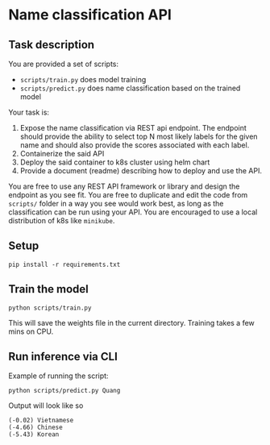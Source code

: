 # Name classification API
## Task description
You are provided a set of scripts:
- `scripts/train.py` does model training
- `scripts/predict.py` does name classification based on the trained model

Your task is:
1. Expose the name classification via REST api endpoint. The endpoint should provide the ability to select top N most likely labels for the given name and should also provide the scores associated with each label.
2. Containerize the said API
3. Deploy the said container to k8s cluster using helm chart
4. Provide a document (readme) describing how to deploy and use the API.

You are free to use any REST API framework or library and design the endpoint as you see fit.
You are free to duplicate and edit the code from `scripts/` folder in a way you see would work best, as long as the classification can be run using your API.
You are encouraged to use a local distribution of k8s like `minikube`.

## Setup
```
pip install -r requirements.txt
```
## Train the model
```
python scripts/train.py
```
This will save the weights file in the current directory. Training takes a few mins on CPU.
## Run inference via CLI
Example of running the script:
```
python scripts/predict.py Quang
```
Output will look like so
```
(-0.02) Vietnamese
(-4.66) Chinese
(-5.43) Korean
```

